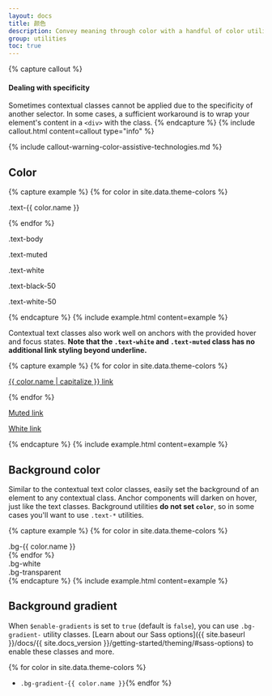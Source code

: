 ```yaml
---
layout: docs
title: 颜色
description: Convey meaning through color with a handful of color utility classes. Includes support for styling links with hover states, too.
group: utilities
toc: true
---
```


{% capture callout %}
#### Dealing with specificity

Sometimes contextual classes cannot be applied due to the specificity of another selector. In some cases, a sufficient workaround is to wrap your element's content in a `<div>` with the class.
{% endcapture %}
{% include callout.html content=callout type="info" %}

{% include callout-warning-color-assistive-technologies.md %}

## Color

{% capture example %}
{% for color in site.data.theme-colors %}
<p class="text-{{ color.name }}{% if color.name == "light" %} bg-dark{% endif %}">.text-{{ color.name }}</p>{% endfor %}
<p class="text-body">.text-body</p>
<p class="text-muted">.text-muted</p>
<p class="text-white bg-dark">.text-white</p>
<p class="text-black-50">.text-black-50</p>
<p class="text-white-50 bg-dark">.text-white-50</p>
{% endcapture %}
{% include example.html content=example %}

Contextual text classes also work well on anchors with the provided hover and focus states. **Note that the `.text-white` and `.text-muted` class has no additional link styling beyond underline.**

{% capture example %}
{% for color in site.data.theme-colors %}
<p><a href="#" class="text-{{ color.name }}{% if color.name == "light" %} bg-dark{% endif %}">{{ color.name | capitalize }} link</a></p>{% endfor %}
<p><a href="#" class="text-muted">Muted link</a></p>
<p><a href="#" class="text-white bg-dark">White link</a></p>
{% endcapture %}
{% include example.html content=example %}

## Background color

Similar to the contextual text color classes, easily set the background of an element to any contextual class. Anchor components will darken on hover, just like the text classes. Background utilities **do not set `color`**, so in some cases you'll want to use `.text-*` utilities.

{% capture example %}
{% for color in site.data.theme-colors %}
<div class="p-3 mb-2 bg-{{ color.name }} {% if color.name == "light" or color.name == "warning" %}text-dark{% else %}text-white{% endif %}">.bg-{{ color.name }}</div>{% endfor %}
<div class="p-3 mb-2 bg-white text-dark">.bg-white</div>
<div class="p-3 mb-2 bg-transparent text-dark">.bg-transparent</div>
{% endcapture %}
{% include example.html content=example %}

## Background gradient

When `$enable-gradients` is set to `true` (default is `false`), you can use `.bg-gradient-` utility classes. [Learn about our Sass options]({{ site.baseurl }}/docs/{{ site.docs_version }}/getting-started/theming/#sass-options) to enable these classes and more.

{% for color in site.data.theme-colors %}
- `.bg-gradient-{{ color.name }}`{% endfor %}
